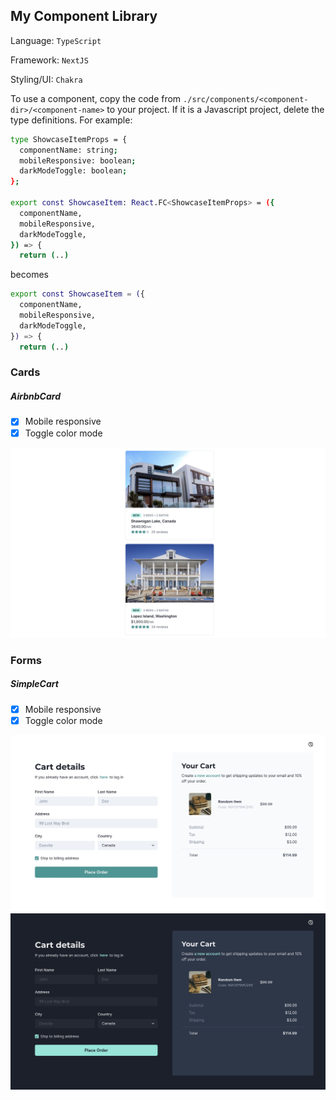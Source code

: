 ## My Component Library

Language: `TypeScript`

Framework: `NextJS`

Styling/UI: `Chakra`

To use a component, copy the code from `./src/components/<component-dir>/<component-name>` to your project. If it is a Javascript project, delete the type definitions. For example:
```sh
type ShowcaseItemProps = {
  componentName: string;
  mobileResponsive: boolean;
  darkModeToggle: boolean;
};

export const ShowcaseItem: React.FC<ShowcaseItemProps> = ({
  componentName,
  mobileResponsive,
  darkModeToggle,
}) => {
  return (..)
```
becomes
```sh
export const ShowcaseItem = ({
  componentName,
  mobileResponsive,
  darkModeToggle,
}) => {
  return (..)
```

### Cards 

##### AirbnbCard
- [x] Mobile responsive
- [x] Toggle color mode

![Simple cart page](./docs/AirbnbCard.jpg)

### Forms 

##### SimpleCart
- [x] Mobile responsive
- [x] Toggle color mode

![Simple cart page](./docs/SimpleCart1.jpg)
![Simple cart page](./docs/SimpleCart2.jpg)